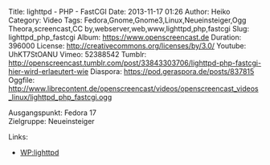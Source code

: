 Title: lighttpd - PHP - FastCGI
Date: 2013-11-17 01:26
Author: Heiko
Category: Video
Tags: Fedora,Gnome,Gnome3,Linux,Neueinsteiger,Ogg Theora,screencast,CC by,webserver,web,www,lighttpd,php,fastcgi
Slug: lighttpd_php_fastcgi
Album: https://www.openscreencast.de
Duration: 396000
License: http://creativecommons.org/licenses/by/3.0/
Youtube: UhKT7StOANU
Vimeo: 52388542
Tumblr: http://openscreencast.tumblr.com/post/33843303706/lighttpd-php-fastcgi-hier-wird-erlaeutert-wie
Diaspora: https://pod.geraspora.de/posts/837815
Oggfile: http://www.librecontent.de/openscreencast/videos/openscreencast_videos_linux/lighttpd_php_fastcgi.ogg

Ausgangspunkt: Fedora 17  
Zielgruppe: Neueinsteiger  

Links:

  * [WP:lighttpd](https://de.wikipedia.org/wiki/Lighttpd "Link zu WP:lighttpd" )

